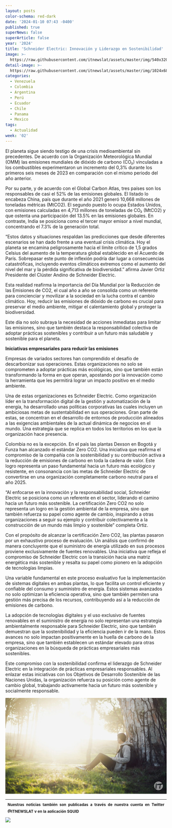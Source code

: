 ```yaml
---
layout: posts
color-schema: red-dark
date: '2024-01-10 07:43 -0400'
published: true
superNews: false
superArticle: false
year: '2024'
title: 'Schneider Electric: Innovación y Liderazgo en Sostenibilidad'
image: >-
  https://raw.githubusercontent.com/itnewslat/assets/master/img/540x320/Medio-Ambiente-CO2-p.jpg
detail-image: >-
  https://raw.githubusercontent.com/itnewslat/assets/master/img/1024x680/Medio-Ambiente-CO2-g.jpg
categories:
  - Venezuela
  - Colombia
  - Argentina
  - Perú
  - Ecuador
  - Chile
  - Panama
  - Mexico
tags:
  - Actualidad
week: '02'
---
```

El planeta sigue siendo testigo de una crisis medioambiental sin precedentes. De acuerdo con la Organización Meteorológica Mundial (OMM) las emisiones mundiales de dióxido de carbono (CO₂) vinculadas a los combustibles experimentaron un incremento del 0,3% durante los primeros seis meses de 2023 en comparación con el mismo periodo del año anterior. 

Por su parte, y de acuerdo con el Global Carbon Atlas, tres países son los responsables de casi el 52% de las emisiones globales. El listado lo encabeza China, país que durante el año 2021 generó 10,668 millones de toneladas métricas (MtCO2). El segundo puesto lo ocupa Estados Unidos, con emisiones calculadas en 4,713 millones de toneladas de CO₂ (MtCO2) y que ostenta una participación del 13.5% en las emisiones globales. En contraste, India se posiciona como el tercer mayor emisor a nivel mundial, concentrando el 7.3% de la generación total. 

“Estos datos y situaciones respaldan las predicciones que desde diferentes escenarios se han dado frente a una eventual crisis climática. Hoy el planeta se encamina peligrosamente hacia el límite crítico de 1,5 grados Celsius del aumento de la temperatura global establecido en el Acuerdo de París. Sobrepasar este punto de inflexión podría dar lugar a consecuencias catastróficas, incluyendo eventos climáticos extremos como el aumento del nivel del mar y la pérdida significativa de biodiversidad.” afirma Javier Ortiz Presidente del Clúster Andino de Schneider Electric. 

Esta realidad reafirma la importancia del Día Mundial por la Reducción de las Emisiones de CO2, el cual año a año se consolida como un referente para concienciar y movilizar a la sociedad en la lucha contra el cambio climático. Hoy, reducir las emisiones de dióxido de carbono es crucial para preservar el medio ambiente, mitigar el calentamiento global y proteger la biodiversidad.

Este día no solo subraya la necesidad de acciones inmediatas para limitar las emisiones, sino que también destaca la responsabilidad colectiva de adoptar prácticas sostenibles y contribuir a un futuro más saludable y sostenible para el planeta.

**Iniciativas empresariales para reducir las emisiones**

Empresas de variados sectores han comprendido el desafío de descarbonizar sus operaciones. Estas organizaciones no solo se comprometen a adoptar prácticas más ecológicas, sino que también están transformando la forma en que operan, apostando por la innovación como la herramienta que les permitirá lograr un impacto positivo en el medio ambiente.

Una de estas organizaciones es Schneider Electric. Como organización líder en la transformación digital de la gestión y automatización de la energía, ha desarrollado unas políticas corporativas las cuales incluyen un ambiciosas metas de sustentabilidad en sus operaciones. Gran parte de estas, se concentran en el desarrollo de entornos de producción alineados a las exigencias ambientales de la actual dinámica de negocios en el mundo. Una estrategia que se replica en todos los territorios en los que la organización hace presencia. 

Colombia no es la excepción. En el país las plantas Dexson en Bogotá y Funza han alcanzado el estándar Zero CO2. Una iniciativa que reafirma el compromiso de la compañía con la sostenibilidad y su contribución activa a la reducción de emisiones de carbono en toda la cadena de valor. Este logro representa un paso fundamental hacia un futuro más ecológico y resistente, en consonancia con las metas de Schneider Electric de convertirse en una organización completamente carbono neutral para el año 2025. 

“Al enfocarse en la innovación y la responsabilidad social, Schneider Electric se posiciona como un referente en el sector, liderando el camino hacia un futuro más sostenible. La certificación Zero CO2 no solo representa un logro en la gestión ambiental de la empresa, sino que también refuerza su papel como agente de cambio, inspirando a otras organizaciones a seguir su ejemplo y contribuir colectivamente a la construcción de un mundo más limpio y sostenible” completa Ortiz. 

Con el propósito de alcanzar la certificación Zero CO2, las plantas pasaron por un exhaustivo proceso de evaluación. Un análisis que confirmó de manera concluyente que el suministro de energía utilizado en sus procesos proviene exclusivamente de fuentes renovables. Una iniciativa que refleja el compromiso de Schneider Electric con la transición hacia una matriz energética más sostenible y resalta su papel como pionero en la adopción de tecnologías limpias.

Una variable fundamental en este proceso evaluativo fue la implementación de sistemas digitales en ambas plantas, lo que facilita un control eficiente y confiable del consumo y suministro de energía. Estos sistemas avanzados no solo optimizan la eficiencia operativa, sino que también permiten una gestión más precisa de los recursos, contribuyendo así a la reducción de emisiones de carbono. 

La adopción de tecnologías digitales y el uso exclusivo de fuentes renovables en el suministro de energía no solo representan una estrategia ambientalmente responsable para Schneider Electric, sino que también demuestran que la sostenibilidad y la eficiencia pueden ir de la mano. Estos avances no solo impactan positivamente en la huella de carbono de la empresa, sino que también establecen un estándar elevado para otras organizaciones en la búsqueda de prácticas empresariales más sostenibles. 

Este compromiso con la sostenibilidad confirma el liderazgo de Schneider Electric en la integración de prácticas empresariales responsables. Al enlazar estas iniciativas con los Objetivos de Desarrollo Sostenible de las Naciones Unidas, la organización refuerza su posición como agente de cambio global, trabajando activamente hacia un futuro más sostenible y socialmente responsable.

![](https://raw.githubusercontent.com/itnewslat/assets/master/img/540x320/Medio-Ambiente-CO2-p.jpg)

<table style="height: 42px;" width="569">
<tbody>
<tr>
<td style="text-align: justify;"><sub><strong>Nuestras noticias también son publicadas a través de nuestra cuenta en Twitter <a href="https://twitter.com/itnewslat?lang=es">@ITNEWSLAT</a> y en la aplicación <a href="https://squidapp.co/en/">SQUID</a></strong></sub></td>
</tr>
</tbody>
</table>

<img src="https://tracker.metricool.com/c3po.jpg?hash=56f88a41e39ab42c063cc51676587a04"/>

